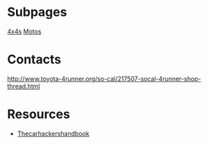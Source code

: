 <!-- TITLE: Auto -->
<!-- SUBTITLE: All things auto mobile -->
# Subpages
[4x4s](/home/auto/4-x-4)
[Motos](/home/auto/motos)

# Contacts
http://www.toyota-4runner.org/so-cal/217507-socal-4runner-shop-thread.html
# Resources
* [Thecarhackershandbook](/uploads/thecarhackershandbook.pdf "Thecarhackershandbook")